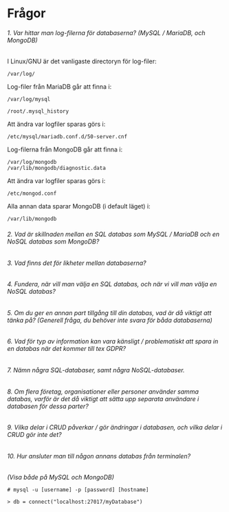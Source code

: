 # Frågor
###### *1. Var hittar man log-filerna för databaserna? (MySQL / MariaDB, och MongoDB)*  

I Linux/GNU är det vanligaste directoryn för log-filer:  

    /var/log/  

Log-filer från MariaDB går att finna i:  

    /var/log/mysql
    
    /root/.mysql_history
    
Att ändra var logfiler sparas görs i:
    
    /etc/mysql/mariadb.conf.d/50-server.cnf

Log-filerna från MongoDB går att finna i:  

    /var/log/mongodb 
    /var/lib/mongodb/diagnostic.data

Att ändra var logfiler sparas görs i:  

    /etc/mongod.conf
    
Alla annan data sparar MongoDB (i default läget) i:  

    /var/lib/mongodb

###### *2. Vad är skillnaden mellan en SQL databas som MySQL / MariaDB och en NoSQL databas som MongoDB?*



###### *3. Vad finns det för likheter mellan databaserna?*  



###### *4. Fundera, när vill man välja en SQL databas, och när vi vill man välja en NoSQL databas?*



###### *5. Om du ger en annan part tillgång till din databas, vad är då viktigt att tänka på? (Generell fråga, du behöver inte svara för båda databaserna)*  



###### *6. Vad för typ av information kan vara känsligt / problematiskt att spara in en databas när det kommer till tex GDPR?*  



###### *7. Nämn några SQL-databaser, samt några NoSQL-databaser.*  



###### *8. Om flera företag, organisationer eller personer använder samma databas, varför är det då viktigt att sätta upp separata användare i databasen för dessa parter?*  



###### *9.  Vilka delar i CRUD påverkar / gör ändringar i databasen, och vilka delar i CRUD gör inte det?*  



###### *10.  Hur ansluter man till någon annans databas från terminalen?*  
*(Visa både på MySQL och MongoDB)*

    # mysql -u [username] -p [password] [hostname]

    > db = connect("localhost:27017/myDatabase")

